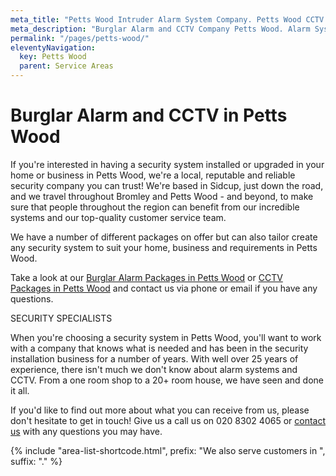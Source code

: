 ```yaml
---
meta_title: "Petts Wood Intruder Alarm System Company. Petts Wood CCTV Company - MyAlarm Security"
meta_description: "Burglar Alarm and CCTV Company Petts Wood. Alarm System Servicing, Batteries, Upgrades. Tel 020 8302 4065. Orpington, Bromley, West Wickham, Bexley"
permalink: "/pages/petts-wood/"
eleventyNavigation:
  key: Petts Wood
  parent: Service Areas
---
```


# **Burglar Alarm and CCTV in Petts Wood** 

If you\'re interested in having a security system installed or upgraded in your home or business in Petts Wood, we\'re a local, reputable and reliable security company you can trust! We\'re based in Sidcup, just down the road, and we travel throughout Bromley and Petts Wood - and beyond, to make sure that people throughout the region can benefit from our incredible systems and our top-quality customer service team.

We have a number of different packages on offer but can also tailor create any security system to suit your home, business and requirements in Petts Wood.

Take a look at our [Burglar Alarm Packages in Petts Wood](/categories/burglar-alarms/) or [CCTV Packages in Petts Wood](/categories/cctv/) and contact us via phone or email if you have any questions.

SECURITY SPECIALISTS

When you\'re choosing a security system in Petts Wood, you\'ll want to work with a company that knows what is needed and has been in the security installation business for a number of years. With well over 25 years of experience, there isn\'t much we don\'t know about alarm systems and CCTV. From a one room shop to a 20+ room house, we have seen and done it all.

If you\'d like to find out more about what you can receive from us, please don\'t hesitate to get in touch! Give us a call us on 020 8302 4065 or [contact us](/contact/) with any questions you may have.

{% include "area-list-shortcode.html", prefix: "We also serve customers in ", suffix: "." %}
